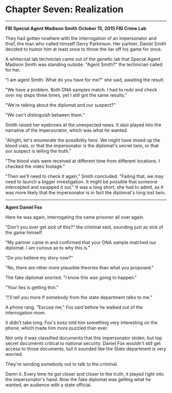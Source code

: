 # Chapter Seven: Realization

***
**FBI Special Agent Madison Smith**
**October 15, 2015**
**FBI Crime Lab**

They had gotten nowhere with the interrogation of an impersonator and thief, the man who called himself Gerry Parkinson. Her partner, Daniel Smith decided to humor him at least once to throw the liar off his game for once.

A whitecoat lab technician came out of the genetic lab that Special Agent Madison Smith was standing outside. "Agent Smith?" the technician called for her.

"I am agent Smith. What do you have for me?" she said, awaiting the result.

"We have a problem. Both DNA samples match. I had to redo and check over my steps three times, yet I still got the same results."

"We're talking about the diplomat and our suspect?"

"We can't distinguish between them."

Smith raised her eyebrows at the unexpected news. It also played into the narrative of the impersonator, which was what he wanted.

"Alright, let's enumerate the possibility here. We might have mixed up the blood vials, or that the impersonator is the diplomat's secret twin, or that our suspect is telling the truth."

"The blood vials were received at different time from different locations. I checked the video footage."

"Then we'll need to check it again," Smith concluded. "Failing that, we may need to launch a bigger investigation. It might be possible that someone intercepted and swapped it out." It was a long short, she had to admit, as it was more likely that the impersonator is in fact the diplomat's long lost twin.

***
**Agent Daniel Fox**

Here he was again, interrogating the same prisoner all over again.

"Don't you ever get sick of this?" the criminal said, sounding just as sick of the game himself.

"My partner came in and confirmed that your DNA sample matched our diplomat. I am curious as to why this is."

"Do you believe my story now?"

"No, there are other more plausible theories than what you proposed."

The fake diplomat snorted. "I know this was going to happen."

"Your lies is getting thin."

"I'll tell you more if somebody from the state department talks to me."

A phone rang. "Excuse me," Fox said before he walked out of the interrogation room.

It didn't take long. Fox's boss told him something very interesting on the phone, which made him more puzzled than ever.

Not only it was classified documents that this impersonator stolen, but top secret documents critical to national security. Daniel Fox wouldn't still get access to those documents, but it sounded like the State department is very worried.

They're sending somebody out to talk to the criminal.

Damn it. Every time he got closer and closer to the truth, it played right into the impersonator's hand. Now the fake diplomat was getting what he wanted, an audience with a state official.
